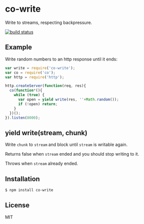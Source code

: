 
# co-write

  Write to streams, respecting backpressure.

  [![build status](https://secure.travis-ci.org/juliangruber/co-write.png)](http://travis-ci.org/juliangruber/co-write)

## Example

  Write random numbers to an http response until it ends:

```js
var write = require('co-write');
var co = require('co');
var http = require('http');

http.createServer(function(req, res){
  co(function*(){
    while (true) {
      var open = yield write(res, ''+Math.random());
      if (!open) return;
    }
  })();
}).listen(8000);
```

## yield write(stream, chunk)

  Write `chunk` to `stream` and block until `stream` is writable again.

  Returns false when `stream` ended and you should stop writing to it.

  Throws when `stream` already ended.

## Installation

```bash
$ npm install co-write
```

## License

  MIT

